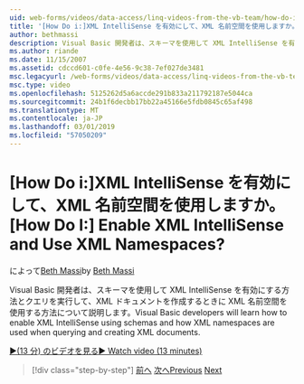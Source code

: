 ```yaml
---
uid: web-forms/videos/data-access/linq-videos-from-the-vb-team/how-do-i-enable-xml-intellisense-and-use-xml-namespaces
title: '[How Do i:]XML IntelliSense を有効にして、XML 名前空間を使用しますか。 | Microsoft Docs'
author: bethmassi
description: Visual Basic 開発者は、スキーマを使用して XML IntelliSense を有効にする方法とクエリを実行して、XML ドキュメントを作成するときに XML 名前空間を使用する方法について説明します。
ms.author: riande
ms.date: 11/15/2007
ms.assetid: cdccd601-c0fe-4e56-9c38-7ef027de3481
msc.legacyurl: /web-forms/videos/data-access/linq-videos-from-the-vb-team/how-do-i-enable-xml-intellisense-and-use-xml-namespaces
msc.type: video
ms.openlocfilehash: 5125262d5a6accde291b833a211792187e5044ca
ms.sourcegitcommit: 24b1f6decbb17bb22a45166e5fdb0845c65af498
ms.translationtype: MT
ms.contentlocale: ja-JP
ms.lasthandoff: 03/01/2019
ms.locfileid: "57050209"
---
```

<a name="how-do-i-enable-xml-intellisense-and-use-xml-namespaces"></a><span data-ttu-id="92f71-104">[How Do i:]XML IntelliSense を有効にして、XML 名前空間を使用しますか。</span><span class="sxs-lookup"><span data-stu-id="92f71-104">[How Do I:] Enable XML IntelliSense and Use XML Namespaces?</span></span>
====================
<span data-ttu-id="92f71-105">によって[Beth Massi](https://github.com/bethmassi)</span><span class="sxs-lookup"><span data-stu-id="92f71-105">by [Beth Massi](https://github.com/bethmassi)</span></span>

<span data-ttu-id="92f71-106">Visual Basic 開発者は、スキーマを使用して XML IntelliSense を有効にする方法とクエリを実行して、XML ドキュメントを作成するときに XML 名前空間を使用する方法について説明します。</span><span class="sxs-lookup"><span data-stu-id="92f71-106">Visual Basic developers will learn how to enable XML IntelliSense using schemas and how XML namespaces are used when querying and creating XML documents.</span></span>

[<span data-ttu-id="92f71-107">&#9654;(13 分) のビデオを見る</span><span class="sxs-lookup"><span data-stu-id="92f71-107">&#9654; Watch video (13 minutes)</span></span>](https://channel9.msdn.com/Blogs/ASP-NET-Site-Videos/how-do-i-enable-xml-intellisense-and-use-xml-namespaces)

> [!div class="step-by-step"]
> <span data-ttu-id="92f71-108">[前へ](how-do-i-get-started-with-linq-to-xml.md)
> [次へ](how-do-i-create-xml-documents-from-sql-data.md)</span><span class="sxs-lookup"><span data-stu-id="92f71-108">[Previous](how-do-i-get-started-with-linq-to-xml.md)
[Next](how-do-i-create-xml-documents-from-sql-data.md)</span></span>
